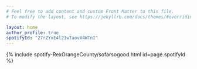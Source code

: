 ```yaml
---
# Feel free to add content and custom Front Matter to this file.
# To modify the layout, see https://jekyllrb.com/docs/themes/#overriding-theme-defaults

layout: home
author_profile: true
spotifyId: "27rZYxE4l21wTaovX4WTnI"
---
```

{% include spotify-RexOrangeCounty/sofarsogood.html id=page.spotifyId %}
